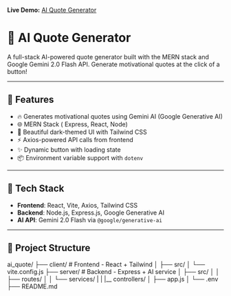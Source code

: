**Live Demo:** [AI Quote Generator](https://ai-quote-generator-orpin.vercel.app/)

# 🧠 AI Quote Generator

A full-stack AI-powered quote generator built with the MERN stack and Google Gemini 2.0 Flash API. Generate motivational quotes at the click of a button!


---

## 🚀 Features

- 🔥 Generates motivational quotes using Gemini AI (Google Generative AI)
- 🌐 MERN Stack ( Express, React, Node)
- 🎨 Beautiful dark-themed UI with Tailwind CSS
- ⚡ Axios-powered API calls from frontend
- ✨ Dynamic button with loading state
- 📦 Environment variable support with `dotenv`

---

## 🧠 Tech Stack

- **Frontend**: React, Vite, Axios, Tailwind CSS
- **Backend**: Node.js, Express.js, Google Generative AI
- **AI API**: Gemini 2.0 Flash via `@google/generative-ai`

---

## 📂 Project Structure


ai_quote/
├── client/          # Frontend - React + Tailwind
│   ├── src/
│   └── vite.config.js
├── server/          # Backend - Express + AI service
│   ├── src/
│   │   ├── routes/
│   │   └── services/
|   |   |__ controllers/
│   ├── app.js
│   └── .env
├── README.md        


